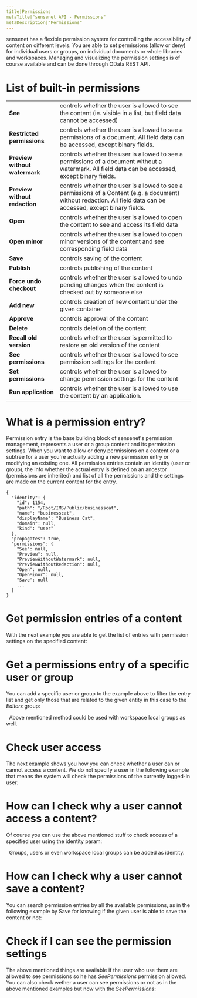 ```yaml
---
title|Permissions
metaTitle|"sensenet API - Permissions"
metaDescription|"Permissions"
---
```


sensenet has a flexible permission system for controlling the accessibility of content on different levels. You are able to set permissions (allow or deny) for individual users or groups, on individual documents or whole libraries and workspaces. Managing and visualizing the permission settings is of course available and can be done through OData REST API.

# List of built-in permissions

|  |  |
|--|--|
|**See**|controls whether the user is allowed to see the content (ie. visible in a list, but field data cannot be accessed)|
|**Restricted permissions**|controls whether the user is allowed to see a permissions of a document. All field data can be accessed, except binary fields.|
|**Preview without watermark**|controls whether the user is allowed to see a permissions of a document without a watermark. All field data can be accessed, except binary fields.|
|**Preview without redaction**|controls whether the user is allowed to see a permissions of a Content (e.g. a document) without redaction. All field data can be accessed, except binary fields.|
|**Open**|controls whether the user is allowed to open the content to see and access its field data|
|**Open minor**|controls whether the user is allowed to open minor versions of the content and see corresponding field data|
|**Save**|controls saving of the content|
|**Publish**|controls publishing of the content|
|**Force undo checkout**|controls whether the user is allowed to undo pending changes when the content is checked out by someone else|
|**Add new**|controls creation of new content under the given container|
|**Approve**|controls approval of the content|
|**Delete**|controls deletion of the content|
|**Recall old version**|controls whether the user is permitted to restore an old version of the content|
|**See permissions**|controls whether the user is allowed to see permission settings for the content|
|**Set permissions**|controls whether the user is allowed to change permission settings for the content|
|**Run application**|controls whether the user is allowed to use the content by an application.|

# What is a permission entry?

Permission entry is the base building block of sensenet's permission management, represents a user or a group content and its permission settings. When you want to allow or deny permissions on a content or a subtree for a user you're actually adding a new permission entry or modifying an existing one. All permission entries contain an identity (user or group), the info whether the actual entry is defined on an ancestor (permissions are inherited) and list of all the permissions and the settings are made on the current content for the entry.

```
{
  "identity": {
    "id": 1154,
    "path": "/Root/IMS/Public/businesscat",
    "name": "businesscat",
    "displayName": "Business Cat",
    "domain": null,
    "kind": "user"
  },
  "propagates": true,
  "permissions": {
    "See": null,
    "Preview": null,
    "PreviewWithoutWatermark": null,
    "PreviewWithoutRedaction": null,
    "Open": null,
    "OpenMinor": null,
    "Save": null
    ...
  }
}
```

# Get permission entries of a content

With the next example you are able to get the list of entries with permission settings on the specified content:

<tab category="permissions" article="permissions" example="getPermissionEntries" />

# Get a permissions entry of a specific user or group

You can add a specific user or group to the example above to filter the entry list and get only those that are related to the given entity in this case to the *Editors* group:

<tab category="permissions" article="permissions" example="getPermissionEntry" />
&nbsp;
<note severity="info">Above mentioned method could be used with workspace local groups as well.</note>

# Check user access

The next example shows you how you can check whether a user can or cannot access a content. We do not specify a user in the following example that means the system will check the permissions of the currently logged-in user:

<tab category="permissions" article="permissions" example="hasPermission" />

# How can I check why a user cannot access a content?

Of course you can use the above mentioned stuff to check access of a specified user using the identity param:

<tab category="permissions" article="permissions" example="hasPermissionUser" />
&nbsp;
<note severity="info">Groups, users or even workspace local groups can be added as identity.</note>

# How can I check why a user cannot save a content?

You can search permission entries by all the available permissions, as in the following example by Save for knowing if the given user is able to save the content or not:
&nbsp;
<tab category="permissions" article="permissions" example="canSave" />

# Check if I can see the permission settings

The above mentioned things are available if the user who use them are allowed to see permissions so he has *SeePermissions* permission allowed. You can also check wether a user can see permissions or not as in the above mentioned examples but now with the *SeePermissions*:

<tab category="permissions" article="permissions" example="canSeePermissions" />
